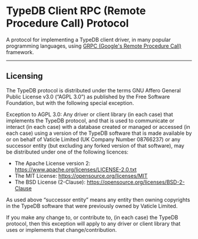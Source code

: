 # TypeDB Client RPC (Remote Procedure Call) Protocol

A protocol for implementing a TypeDB client driver, in many popular programming languages, using [GRPC (Google's Remote Procedure Call)](https://grpc.io) framework.

---

## Licensing

The TypeDB protocol is distributed under the terms GNU Affero General Public License v3.0 (“AGPL 3.0”) as published by the Free Software Foundation, but with the following special exception.

Exception to AGPL 3.0: Any driver or client library (in each case) that implements the TypeDB protocol, and that is used to communicate or interact (in each case) with a database created or managed or accessed (in each case) using a version of the TypeDB software that is made available by or on behalf of Vaticle Limited (UK Company Number 08766237) or any successor entity (but excluding any forked version of that software), may be distributed under one of the following licences:

- The Apache License version 2: https://www.apache.org/licenses/LICENSE-2.0.txt
- The MIT License: https://opensource.org/licenses/MIT
- The BSD License (2-Clause): https://opensource.org/licenses/BSD-2-Clause

As used above “successor entity” means any entity then owning copyrights in the TypeDB software that were previously owned by Vaticle Limited.

If you make any change to, or contribute to, (in each case) the TypeDB protocol, then this exception will apply to any driver or client library that uses or implements that change/contribution.